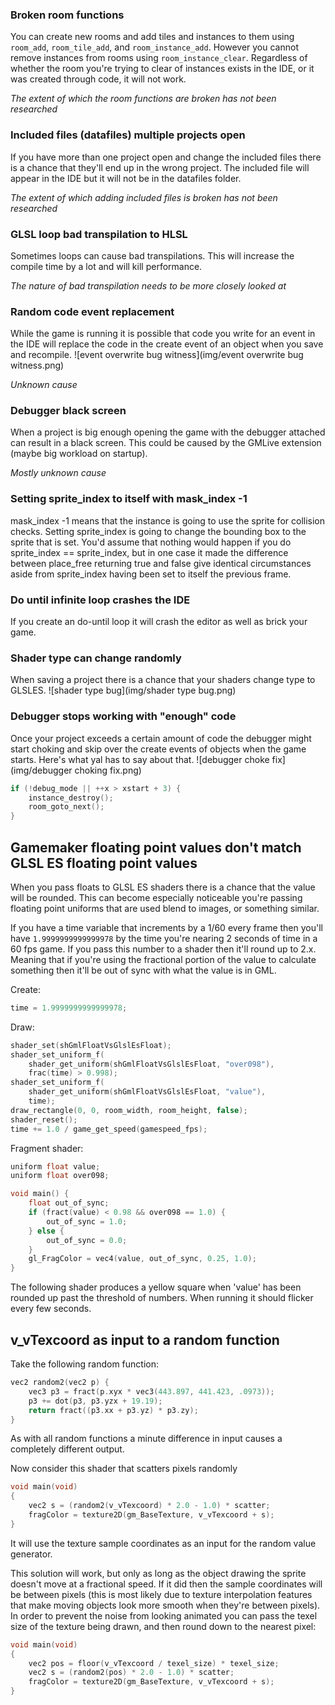 ### Broken room functions
You can create new rooms and add tiles and instances to them using `room_add`, `room_tile_add`, and `room_instance_add`. However you cannot remove instances from rooms using `room_instance_clear`. Regardless of whether the room you're trying to clear of instances exists in the IDE, or it was created through code, it will not work.

*The extent of which the room functions are broken has not been researched*

### Included files (datafiles) multiple projects open
If you have more than one project open and change the included files there is a chance that they'll end up in the wrong project. The included file will appear in the IDE but it will not be in the datafiles folder.

*The extent of which adding included files is broken has not been researched*

### GLSL loop bad transpilation to HLSL
Sometimes loops can cause bad transpilations. This will increase the compile time by a lot and will kill performance.

*The nature of bad transpilation needs to be more closely looked at*

### Random code event replacement
While the game is running it is possible that code you write for an event in the IDE will replace the code in the create event of an object when you save and recompile.
![event overwrite bug witness](img/event overwrite bug witness.png)

*Unknown cause*
### Debugger black screen
When a project is big enough opening the game with the debugger attached can result in a black screen. This could be caused by the GMLive extension (maybe big workload on startup).

*Mostly unknown cause*

### Setting sprite_index to itself with mask_index -1
mask_index -1 means that the instance is going to use the sprite for collision checks.
Setting sprite_index is going to change the bounding box to the sprite that is set.
You'd assume that nothing would happen if you do sprite_index == sprite_index, but in one case it made the difference between place_free returning true and false give identical circumstances aside from sprite_index having been set to itself the previous frame.

### Do until infinite loop crashes the IDE
If you create an do-until loop it will crash the editor as well as brick your game.

### Shader type can change randomly
When saving a project there is a chance that your shaders change type to GLSLES.
![shader type bug](img/shader type bug.png)

### Debugger stops working with "enough" code
Once your project exceeds a certain amount of code the debugger might start choking and skip over the create events of objects when the game starts. Here's what yal has to say about that.
![debugger choke fix](img/debugger choking fix.png)
```C
if (!debug_mode || ++x > xstart + 3) {
	instance_destroy();
	room_goto_next();
}
```

## Gamemaker floating point values don't match GLSL ES floating point values
When you pass floats to GLSL ES shaders there is a chance that the value will be rounded. This can become especially noticeable you're passing floating point uniforms that are used blend to images, or something similar.

If you have a time variable that increments by a 1/60 every frame then you'll have `1.9999999999999978` by the time you're nearing 2 seconds of time in a 60 fps game. If you pass this number to a shader then it'll round up to 2.x. Meaning that if you're using the fractional portion of the value to calculate something then it'll be out of sync with what the value is in GML.

Create:
```c
time = 1.9999999999999978;
```
Draw:
```c
shader_set(shGmlFloatVsGlslEsFloat);
shader_set_uniform_f(
	shader_get_uniform(shGmlFloatVsGlslEsFloat, "over098"),
	frac(time) > 0.998);
shader_set_uniform_f(
	shader_get_uniform(shGmlFloatVsGlslEsFloat, "value"),
	time);
draw_rectangle(0, 0, room_width, room_height, false);
shader_reset();
time += 1.0 / game_get_speed(gamespeed_fps);
```
Fragment shader:
```c
uniform float value;
uniform float over098;

void main() {
    float out_of_sync;
	if (fract(value) < 0.98 && over098 == 1.0) {
		out_of_sync = 1.0;
	} else {
		out_of_sync = 0.0;
	}
	gl_FragColor = vec4(value, out_of_sync, 0.25, 1.0);
}
```

The following shader produces a yellow square when 'value' has been rounded up past the threshold of numbers. When running it should flicker every few seconds.

## v_vTexcoord as input to a random function
Take the following random function:
```c
vec2 random2(vec2 p) {
    vec3 p3 = fract(p.xyx * vec3(443.897, 441.423, .0973));
    p3 += dot(p3, p3.yzx + 19.19);
    return fract((p3.xx + p3.yz) * p3.zy);
}
```
As with all random functions a minute difference in input causes a completely different output.

Now consider this shader that scatters pixels randomly
```c
void main(void)
{
    vec2 s = (random2(v_vTexcoord) * 2.0 - 1.0) * scatter;
    fragColor = texture2D(gm_BaseTexture, v_vTexcoord + s);
}
```
It will use the texture sample coordinates as an input for the random value generator.

This solution will work, but only as long as the object drawing the sprite doesn't move at a fractional speed. If it did then the sample coordinates will be between pixels (this is most likely due to texture interpolation features that make moving objects look more smooth when they're between pixels).
In order to prevent the noise from looking animated you can pass the texel size of the texture being drawn, and then round down to the nearest pixel:
```c
void main(void)
{
	vec2 pos = floor(v_vTexcoord / texel_size) * texel_size;
    vec2 s = (random2(pos) * 2.0 - 1.0) * scatter;
    fragColor = texture2D(gm_BaseTexture, v_vTexcoord + s);
}
```
